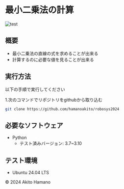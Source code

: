 # 最小二乗法の計算
![test](https://github.com/hamanoakito/robosys2024/actions/workflows/test.yml/badge.svg)

## 概要
- 最小二乗法の直線の式を求めることが出来る
- 計算するのに必要な値を見ることが出来る

## 実行方法
以下の手順で実行してください

1.次のコマンドでリポジトリをgithubから取り込む
 ```bash
 git clone https://github.com/hamanoakito/robosys2024
 ```

## 必要なソフトウェア
- Python 
  - テスト済みバージョン: 3.7~3.10

## テスト環境
- Ubuntu 24.04 LTS

© 2024 Akito Hamano
